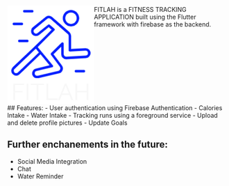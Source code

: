 <img src="https://github.com/shantatei/fitlah/blob/master/images/fitlahlogo-light.png" align="left" width="200">
FITLAH is a FITNESS TRACKING APPLICATION built using the Flutter framework with firebase as the backend.
<br clear="left"/>
## Features:
- User authentication using Firebase Authentication
- Calories Intake
- Water Intake
- Tracking runs using a foreground service
- Upload and delete profile pictures
- Update Goals


## Further enchanements in the future:
- Social Media Integration
- Chat 
- Water Reminder 



